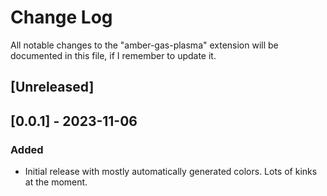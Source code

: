 # Change Log

All notable changes to the "amber-gas-plasma" extension will be documented in this file, if I remember to update it.

## [Unreleased]

## [0.0.1] - 2023-11-06

### Added

- Initial release with mostly automatically generated colors. Lots of kinks at the moment.
